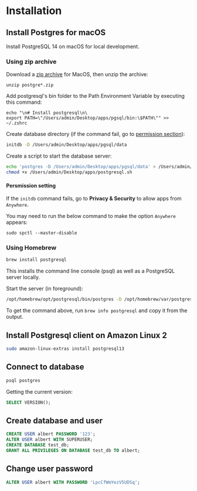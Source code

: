 # Installation

## Install Postgres for macOS

Install PostgreSQL 14 on macOS for local development.

### Using zip archive

Download a [zip archive](https://www.enterprisedb.com/download-postgresql-binaries) for MacOS, then unzip the archive:

```shell
unzip postgre*.zip
```

Add postgresql's bin folder to the Path Environment Variable by executing this command:

```shell
echo "\n# Install postgresql\n\
export PATH=\"/Users/admin/Desktop/apps/pgsql/bin:\$PATH\"" >> ~/.zshrc
```

Create database directory (if the command fail, go to [permission section](./installation.md#persmission-setting)):

```sh
initdb -D /Users/admin/Desktop/apps/pgsql/data
```

Create a script to start the database server:

```sh
echo 'postgres -D /Users/admin/Desktop/apps/pgsql/data' > /Users/admin/Desktop/apps/postgresql.sh
chmod +x /Users/admin/Desktop/apps/postgresql.sh
```

#### Persmission setting

If the `initdb` command fails, go to **Privacy & Security** to allow apps from `Anywhere`.

You may need to run the below command to make the option `Anywhere` appears:

```shell
sudo spctl --master-disable
```


### Using Homebrew

```sh
brew install postgresql
```

This installs the command line console (psql) as well as a PostgreSQL server locally.

Start the server (in foreground):

```sh
/opt/homebrew/opt/postgresql/bin/postgres -D /opt/homebrew/var/postgres
```

To get the command above, run `brew info postgresql` and copy it from the output.


## Install Postgresql client on Amazon Linux 2

```sh
sudo amazon-linux-extras install postgresql13
```


## Connect to database

```sh
psql postgres
```

Getting the current version:

```sql
SELECT VERSION();
```

## Create database and user

```sql
CREATE USER albert PASSWORD '123';
ALTER USER albert WITH SUPERUSER;
CREATE DATABASE test_db;
GRANT ALL PRIVILEGES ON DATABASE test_db TO albert;
```


## Change user password

```sql
ALTER USER albert WITH PASSWORD 'LpcCfWmYezV5UDSq';
```
